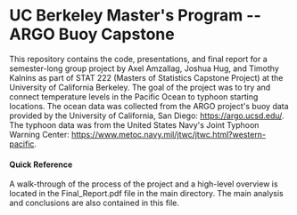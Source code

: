 # UC Berkeley Master's Program -- ARGO Buoy Capstone

This repository contains the code, presentations, and final report for a semester-long group project by Axel Amzallag, Joshua Hug, and Timothy Kalnins as part of STAT 222 (Masters of Statistics Capstone Project) at the University of California Berkeley. The goal of the project was to try and connect temperature levels in the Pacific Ocean to typhoon starting locations. The ocean data was collected from the ARGO project's buoy data provided by the University of California, San Diego: https://argo.ucsd.edu/. The typhoon data was from the United States Navy's Joint Typhoon Warning Center: https://www.metoc.navy.mil/jtwc/jtwc.html?western-pacific.

#### Quick Reference

A walk-through of the process of the project and a high-level overview is located in the Final_Report.pdf file in the main directory. The main analysis and conclusions are also contained in this file.

